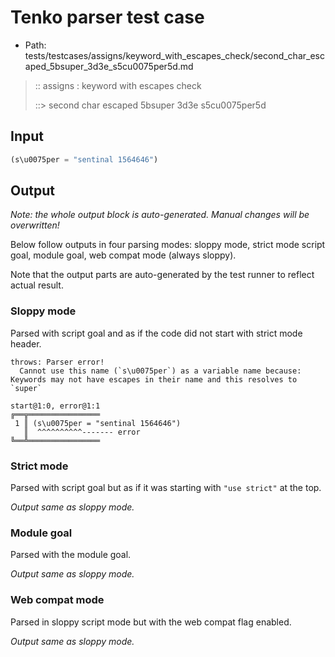 # Tenko parser test case

- Path: tests/testcases/assigns/keyword_with_escapes_check/second_char_escaped_5bsuper_3d3e_s5cu0075per5d.md

> :: assigns : keyword with escapes check
>
> ::> second char escaped 5bsuper 3d3e s5cu0075per5d

## Input

`````js
(s\u0075per = "sentinal 1564646")
`````

## Output

_Note: the whole output block is auto-generated. Manual changes will be overwritten!_

Below follow outputs in four parsing modes: sloppy mode, strict mode script goal, module goal, web compat mode (always sloppy).

Note that the output parts are auto-generated by the test runner to reflect actual result.

### Sloppy mode

Parsed with script goal and as if the code did not start with strict mode header.

`````
throws: Parser error!
  Cannot use this name (`s\u0075per`) as a variable name because: Keywords may not have escapes in their name and this resolves to `super`

start@1:0, error@1:1
╔══╦════════════════
 1 ║ (s\u0075per = "sentinal 1564646")
   ║  ^^^^^^^^^^------- error
╚══╩════════════════

`````

### Strict mode

Parsed with script goal but as if it was starting with `"use strict"` at the top.

_Output same as sloppy mode._

### Module goal

Parsed with the module goal.

_Output same as sloppy mode._

### Web compat mode

Parsed in sloppy script mode but with the web compat flag enabled.

_Output same as sloppy mode._

